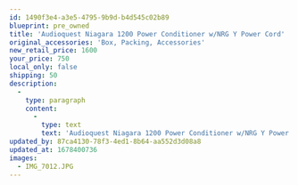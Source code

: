 ```yaml
---
id: 1490f3e4-a3e5-4795-9b9d-b4d545c02b89
blueprint: pre_owned
title: 'Audioquest Niagara 1200 Power Conditioner w/NRG Y Power Cord'
original_accessories: 'Box, Packing, Accessories'
new_retail_price: 1600
your_price: 750
local_only: false
shipping: 50
description:
  -
    type: paragraph
    content:
      -
        type: text
        text: 'Audioquest Niagara 1200 Power Conditioner w/NRG Y Power Cord. Unit is in excellent condition with original box and packing. Unit sold as new for $1,600.00 including power cord. '
updated_by: 87ca4130-78f3-4ed1-8b64-aa552d3d08a8
updated_at: 1678400736
images:
  - IMG_7012.JPG
---
```

